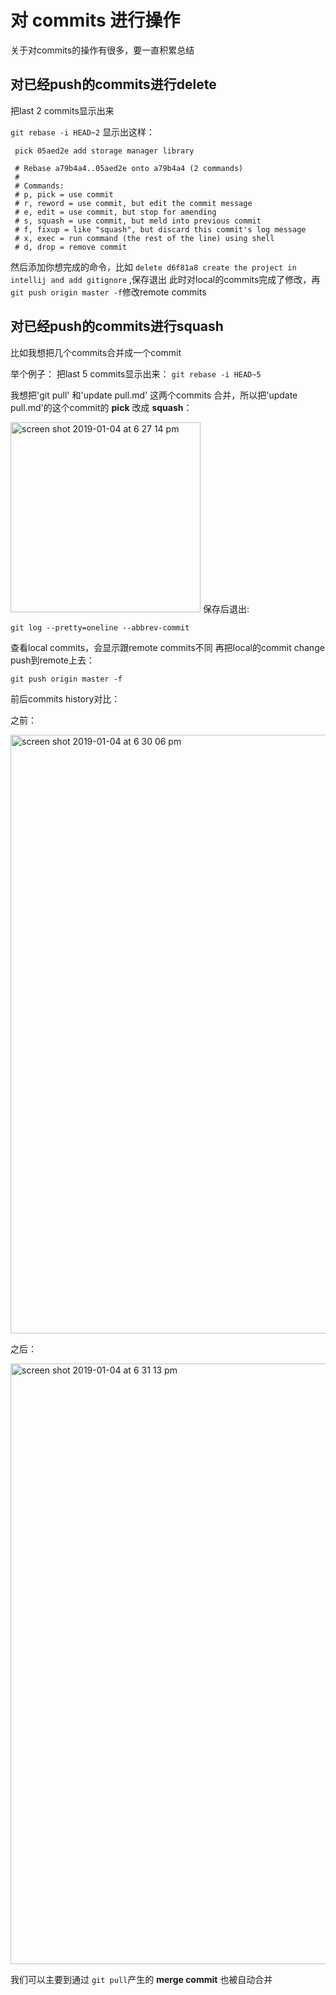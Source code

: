 # 对 commits 进行操作

关于对commits的操作有很多，要一直积累总结

## 对已经push的commits进行delete 
把last 2 commits显示出来

`git rebase -i HEAD~2`
显示出这样：
```pick d6f81a8 create the project in intellij and add gitignore
 pick 05aed2e add storage manager library
 
 # Rebase a79b4a4..05aed2e onto a79b4a4 (2 commands)
 #
 # Commands:
 # p, pick = use commit
 # r, reword = use commit, but edit the commit message
 # e, edit = use commit, but stop for amending
 # s, squash = use commit, but meld into previous commit
 # f, fixup = like "squash", but discard this commit's log message
 # x, exec = run command (the rest of the line) using shell
 # d, drop = remove commit
 ```
 然后添加你想完成的命令，比如 `delete d6f81a8 create the project in intellij and add gitignore` ,保存退出
 此时对local的commits完成了修改，再 `git push origin master -f`修改remote commits
 
 ## 对已经push的commits进行squash
 比如我想把几个commits合并成一个commit
 
 举个例子：
 把last 5 commits显示出来：
 `git rebase -i HEAD~5`
 
我想把'git pull' 和'update pull.md' 这两个commits 合并，所以把'update pull.md'的这个commit的 **pick** 改成 **squash**：

<img width="304" alt="screen shot 2019-01-04 at 6 27 14 pm" src="https://user-images.githubusercontent.com/36396754/50731462-d82a0d80-1119-11e9-9936-9d344c97128c.png">
保存后退出:

`git log --pretty=oneline --abbrev-commit`

查看local commits，会显示跟remote commits不同
再把local的commit change push到remote上去：

`git push origin master -f`

前后commits history对比：

之前：

<img width="958" alt="screen shot 2019-01-04 at 6 30 06 pm" src="https://user-images.githubusercontent.com/36396754/50731519-c184b600-111b-11e9-86ed-0c4d497beec2.png">

之后：

<img width="961" alt="screen shot 2019-01-04 at 6 31 13 pm" src="https://user-images.githubusercontent.com/36396754/50731521-cba6b480-111b-11e9-9944-d4be21c94714.png">

我们可以主要到通过 `git pull`产生的 **merge commit** 也被自动合并



